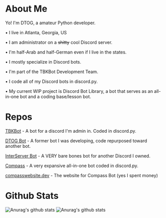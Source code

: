 # About Me
Yo! I'm DTOG, a amateur Python developer.

• I live in Atlanta, Georgia, US

• I am administrator on a ~~shitty~~ cool Discord server.

• I'm half-Arab and half-German even if I live in the states.

• I mostly specialize in Discord bots.

• I'm part of the TBKBot Development Team.

• I code all of my Discord bots in discord.py.

• My current WIP project is Discord Bot Library, a bot that serves as an all-in-one bot and a coding base/lesson bot.

# Repos
[TBKBot](https://github.com/TBKBot/TBKBot.pyDiscord) - A bot for a discord I'm admin in. Coded in discord.py.

[DTOG Bot](https://github.com/DontTreadOnGerman/DTOG-Bot) - A former bot I was developing, code repurposed toward another bot.

[InterServer Bot](https://github.com/DontTreadOnGerman/InterServer-Bot) - A VERY bare bones bot for another Discord I owned.

[Compass](https://github.com/Compass-Bot-Team/Compass) - A very expansive all-in-one bot coded in discord.py.

[compasswebsite.dev](https://github.com/Compass-Bot-Team/Compass-Bot-Team.github.io) - The website for Compass Bot (yes I spent money)

# Github Stats
![Anurag's github stats](https://github-readme-stats.vercel.app/api?username=DontTreadOnGerman&count_private=true)
![Anurag's github stats](https://github-readme-stats.vercel.app/api/top-langs/?username=DontTreadOnGerman&layout=compact&count_private=true)
